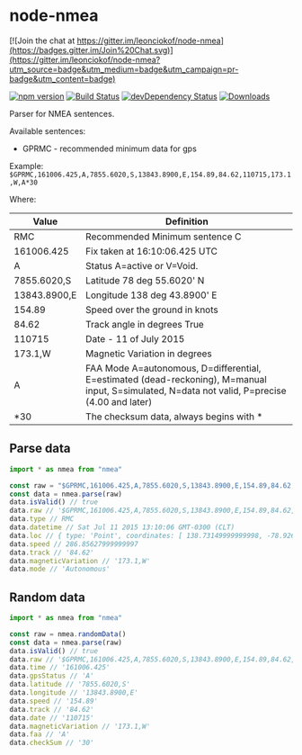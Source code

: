 # node-nmea

[![Join the chat at https://gitter.im/leonciokof/node-nmea](https://badges.gitter.im/Join%20Chat.svg)](https://gitter.im/leonciokof/node-nmea?utm_source=badge&utm_medium=badge&utm_campaign=pr-badge&utm_content=badge)

[![npm version](https://badge.fury.io/js/node-nmea.svg)](http://badge.fury.io/js/node-nmea)
[![Build Status](https://travis-ci.org/leonciokof/node-nmea.svg)](https://travis-ci.org/leonciokof/node-nmea)
[![devDependency Status](https://david-dm.org/leonciokof/node-nmea/dev-status.svg)](https://david-dm.org/leonciokof/node-nmea#info=devDependencies)
[![Downloads](http://img.shields.io/npm/dm/node-nmea.svg)](https://npmjs.org/package/node-nmea)

Parser for NMEA sentences.

Available sentences:
* GPRMC - recommended minimum data for gps

Example: `$GPRMC,161006.425,A,7855.6020,S,13843.8900,E,154.89,84.62,110715,173.1,W,A*30`

Where:

Value         | Definition
--------------| ----------
RMC           | Recommended Minimum sentence C
161006.425    | Fix taken at 16:10:06.425 UTC
A             | Status A=active or V=Void.
7855.6020,S   | Latitude 78 deg 55.6020' N
13843.8900,E  | Longitude 138 deg 43.8900' E
154.89        | Speed over the ground in knots
84.62         | Track angle in degrees True
110715        | Date - 11 of July 2015
173.1,W       | Magnetic Variation in degrees
A             | FAA Mode A=autonomous, D=differential, E=estimated (dead-reckoning), M=manual input, S=simulated, N=data not valid, P=precise (4.00 and later)
\*30          | The checksum data, always begins with \*

## Parse data

```js
import * as nmea from "nmea"

const raw = "$GPRMC,161006.425,A,7855.6020,S,13843.8900,E,154.89,84.62,110715,173.1,W,A*30"
const data = nmea.parse(raw)
data.isValid() // true
data.raw // '$GPRMC,161006.425,A,7855.6020,S,13843.8900,E,154.89,84.62,110715,173.1,W,A*30'
data.type // RMC
data.datetime // Sat Jul 11 2015 13:10:06 GMT-0300 (CLT)
data.loc // { type: 'Point', coordinates: [ 138.73149999999998, -78.9267 ] }
data.speed // 286.85627999999997
data.track // '84.62'
data.magneticVariation // '173.1,W'
data.mode // 'Autonomous'
```

## Random data

```js
import * as nmea from "nmea"

const raw = nmea.randomData()
const data = nmea.parse(raw)
data.isValid() // true
data.raw // '$GPRMC,161006.425,A,7855.6020,S,13843.8900,E,154.89,84.62,110715,173.1,W,A*30'
data.time // '161006.425'
data.gpsStatus // 'A'
data.latitude // '7855.6020,S'
data.longitude // '13843.8900,E'
data.speed // '154.89'
data.track // '84.62'
data.date // '110715'
data.magneticVariation // '173.1,W'
data.faa // 'A'
data.checkSum // '30'
```
